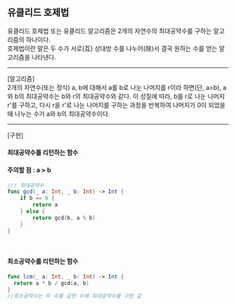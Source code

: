 ## 유클리드 호제법
유클리드 호제법 또는 유클리드 알고리즘은 2개의 자연수의 최대공약수를 구하는 알고리즘의 하나이다.
<br>
호제법이란 말은 두 수가 서로(互) 상대방 수를 나누어(除)서 결국 원하는 수를 얻는 알고리즘을 나타낸다.

<hr>

[알고리즘]<br>
2개의 자연수(또는 정식) a, b에 대해서 a를 b로 나눈 나머지를 r이라 하면(단, a>b), a와 b의 최대공약수는 b와 r의 최대공약수와 같다. 이 성질에 따라, b를 r로 나눈 나머지 r'를 구하고, 다시 r을 r'로 나눈 나머지를 구하는 과정을 반복하여 나머지가 0이 되었을 때 나누는 수가 a와 b의 최대공약수이다.

<hr>
[구현]<br>

#### 최대공약수를 리턴하는 함수
#### 주의할 점 : a > b
```Swift
/// 최대공약수
func gcd(_ a: Int, _ b: Int) -> Int {
    if b == 0 {
        return a
    } else {
        return gcd(b, a % b)
    }
}
```

<br>

#### 최소공약수를 리턴하는 함수

```Swift
func lcm(_ a: Int, _ b: Int) -> Int {
  return a * b / gcd(a, b)
}
//최소공약수는 두 수를 곱한 수에 최대공약수를 구한 값
```
